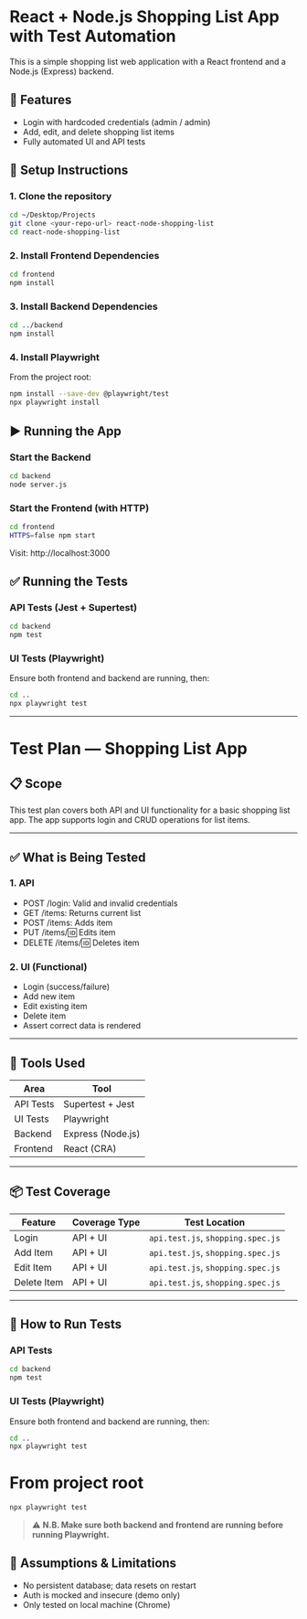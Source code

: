 # React + Node.js Shopping List App with Test Automation

This is a simple shopping list web application with a React frontend and a Node.js (Express) backend.

## 🚀 Features

- Login with hardcoded credentials (admin / admin)
- Add, edit, and delete shopping list items
- Fully automated UI and API tests

## 💠 Setup Instructions

### 1. Clone the repository

```bash 
cd ~/Desktop/Projects
git clone <your-repo-url> react-node-shopping-list
cd react-node-shopping-list
```

### 2. Install Frontend Dependencies

```bash 
cd frontend
npm install
```

### 3. Install Backend Dependencies

```bash
cd ../backend
npm install
```

### 4. Install Playwright

From the project root:
```bash 
npm install --save-dev @playwright/test
npx playwright install
```

## ▶️ Running the App

### Start the Backend
```bash 
cd backend
node server.js
```

### Start the Frontend (with HTTP)
```bash 
cd frontend
HTTPS=false npm start
```

Visit: http://localhost:3000

## ✅ Running the Tests

### API Tests (Jest + Supertest)

```bash 
cd backend
npm test
```

### UI Tests (Playwright)

Ensure both frontend and backend are running, then:
```bash 
cd ..
npx playwright test
```
--- 

# Test Plan — Shopping List App

## 📋 Scope

This test plan covers both API and UI functionality for a basic shopping list app. The app supports login and CRUD operations for list items.

---

## ✅ What is Being Tested

### 1. API

- POST /login: Valid and invalid credentials
- GET /items: Returns current list
- POST /items: Adds item
- PUT /items/:id: Edits item
- DELETE /items/:id: Deletes item

### 2. UI (Functional)

- Login (success/failure)
- Add new item
- Edit existing item
- Delete item
- Assert correct data is rendered

---

## 🧰 Tools Used

| Area       | Tool            |
|------------|-----------------|
| API Tests  | Supertest + Jest|
| UI Tests   | Playwright      |
| Backend    | Express (Node.js) |
| Frontend   | React (CRA)     |

---

## 📦 Test Coverage

| Feature      | Coverage Type  | Test Location                  |
|--------------|----------------|--------------------------------|
| Login        | API + UI       | `api.test.js`, `shopping.spec.js` |
| Add Item     | API + UI       | `api.test.js`, `shopping.spec.js` |
| Edit Item    | API + UI       | `api.test.js`, `shopping.spec.js` |
| Delete Item  | API + UI       | `api.test.js`, `shopping.spec.js` |

---


## 🏃 How to Run Tests

### API Tests
```bash 
cd backend
npm test
```

### UI Tests (Playwright)
Ensure both frontend and backend are running, then:
```bash
cd ..
npx playwright test
```

# From project root
```bash
npx playwright test
```

> ⚠️ **N.B. Make sure both backend and frontend are running before running Playwright.**

## 💾 Assumptions & Limitations

- No persistent database; data resets on restart
- Auth is mocked and insecure (demo only)
- Only tested on local machine (Chrome)
